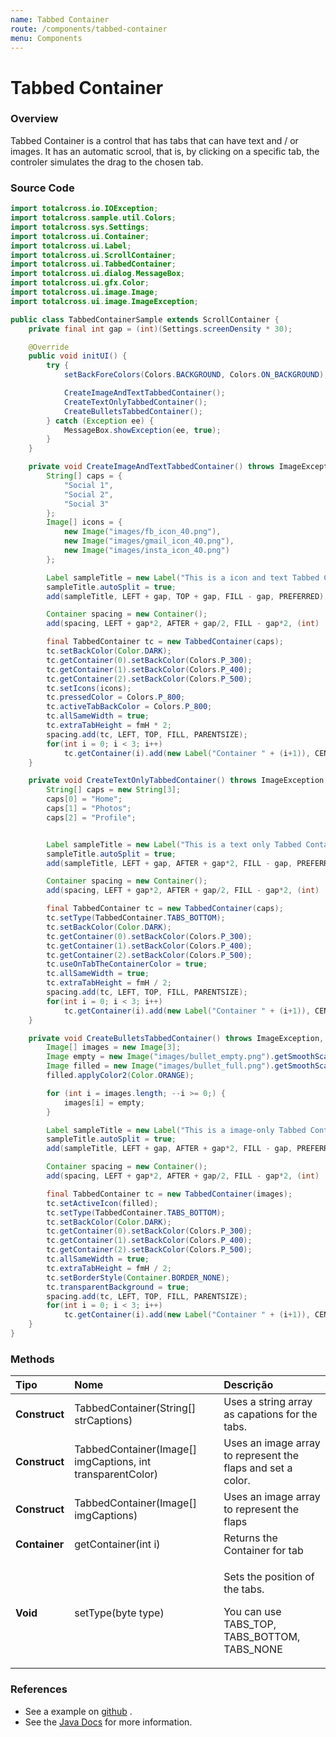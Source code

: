 ```yaml
---
name: Tabbed Container
route: /components/tabbed-container
menu: Components
---
```


# Tabbed Container

### Overview

Tabbed Container is a control that has tabs that can have text and / or images. It has an automatic scrool, that is, by clicking on a specific tab, the controler simulates the drag to the chosen tab.

### Source Code

```java
import totalcross.io.IOException;
import totalcross.sample.util.Colors;
import totalcross.sys.Settings;
import totalcross.ui.Container;
import totalcross.ui.Label;
import totalcross.ui.ScrollContainer;
import totalcross.ui.TabbedContainer;
import totalcross.ui.dialog.MessageBox;
import totalcross.ui.gfx.Color;
import totalcross.ui.image.Image;
import totalcross.ui.image.ImageException;

public class TabbedContainerSample extends ScrollContainer {
	private final int gap = (int)(Settings.screenDensity * 30);

	@Override
	public void initUI() {
		try {
			setBackForeColors(Colors.BACKGROUND, Colors.ON_BACKGROUND);

			CreateImageAndTextTabbedContainer();
			CreateTextOnlyTabbedContainer();
			CreateBulletsTabbedContainer();
		} catch (Exception ee) {
			MessageBox.showException(ee, true);
		}
	}

	private void CreateImageAndTextTabbedContainer() throws ImageException, IOException {
		String[] caps = {
			"Social 1",
			"Social 2",
			"Social 3"
		};
		Image[] icons = {
			new Image("images/fb_icon_40.png"),
			new Image("images/gmail_icon_40.png"),
			new Image("images/insta_icon_40.png")
		};

		Label sampleTitle = new Label("This is a icon and text Tabbed Container", CENTER);
		sampleTitle.autoSplit = true;
		add(sampleTitle, LEFT + gap, TOP + gap, FILL - gap, PREFERRED);

		Container spacing = new Container();
		add(spacing, LEFT + gap*2, AFTER + gap/2, FILL - gap*2, (int) (Settings.screenHeight * 0.3));

		final TabbedContainer tc = new TabbedContainer(caps);
		tc.setBackColor(Color.DARK);
		tc.getContainer(0).setBackColor(Colors.P_300);
		tc.getContainer(1).setBackColor(Colors.P_400);
		tc.getContainer(2).setBackColor(Colors.P_500);
		tc.setIcons(icons);
		tc.pressedColor = Colors.P_800;
		tc.activeTabBackColor = Colors.P_800;
		tc.allSameWidth = true;
		tc.extraTabHeight = fmH * 2;
		spacing.add(tc, LEFT, TOP, FILL, PARENTSIZE);
		for(int i = 0; i < 3; i++)
			tc.getContainer(i).add(new Label("Container " + (i+1)), CENTER, CENTER);
	}

	private void CreateTextOnlyTabbedContainer() throws ImageException, IOException {
		String[] caps = new String[3];
		caps[0] = "Home";
		caps[1] = "Photos";
		caps[2] = "Profile";


		Label sampleTitle = new Label("This is a text only Tabbed Container", CENTER);
		sampleTitle.autoSplit = true;
		add(sampleTitle, LEFT + gap, AFTER + gap*2, FILL - gap, PREFERRED);

		Container spacing = new Container();
		add(spacing, LEFT + gap*2, AFTER + gap/2, FILL - gap*2, (int) (Settings.screenHeight * 0.3));

		final TabbedContainer tc = new TabbedContainer(caps);
		tc.setType(TabbedContainer.TABS_BOTTOM);
		tc.setBackColor(Color.DARK);
		tc.getContainer(0).setBackColor(Colors.P_300);
		tc.getContainer(1).setBackColor(Colors.P_400);
		tc.getContainer(2).setBackColor(Colors.P_500);
		tc.useOnTabTheContainerColor = true;
		tc.allSameWidth = true;
		tc.extraTabHeight = fmH / 2;
		spacing.add(tc, LEFT, TOP, FILL, PARENTSIZE);
		for(int i = 0; i < 3; i++)
			tc.getContainer(i).add(new Label("Container " + (i+1)), CENTER, CENTER);
	}

	private void CreateBulletsTabbedContainer() throws ImageException, IOException {
		Image[] images = new Image[3];
		Image empty = new Image("images/bullet_empty.png").getSmoothScaledInstance(fmH, fmH);
		Image filled = new Image("images/bullet_full.png").getSmoothScaledInstance(fmH, fmH);
		filled.applyColor2(Color.ORANGE);

		for (int i = images.length; --i >= 0;) {
			images[i] = empty;
		}

		Label sampleTitle = new Label("This is a image-only Tabbed Container", CENTER);
		sampleTitle.autoSplit = true;
		add(sampleTitle, LEFT + gap, AFTER + gap*2, FILL - gap, PREFERRED);

		Container spacing = new Container();
		add(spacing, LEFT + gap*2, AFTER + gap/2, FILL - gap*2, (int) (Settings.screenHeight * 0.3));

		final TabbedContainer tc = new TabbedContainer(images);
		tc.setActiveIcon(filled);
		tc.setType(TabbedContainer.TABS_BOTTOM);
		tc.setBackColor(Color.DARK);
		tc.getContainer(0).setBackColor(Colors.P_300);
		tc.getContainer(1).setBackColor(Colors.P_400);
		tc.getContainer(2).setBackColor(Colors.P_500);
		tc.allSameWidth = true;
		tc.extraTabHeight = fmH / 2;
		tc.setBorderStyle(Container.BORDER_NONE);
		tc.transparentBackground = true;
		spacing.add(tc, LEFT, TOP, FILL, PARENTSIZE);
		for(int i = 0; i < 3; i++)
			tc.getContainer(i).add(new Label("Container " + (i+1)), CENTER, CENTER);
	}
}
```

### Methods

<table>
  <thead>
    <tr>
      <th style="text-align:left">Tipo</th>
      <th style="text-align:left">Nome</th>
      <th style="text-align:left">Descri&#xE7;&#xE3;o</th>
    </tr>
  </thead>
  <tbody>
    <tr>
      <td style="text-align:left"><b>Construct</b>
      </td>
      <td style="text-align:left">TabbedContainer(String[] strCaptions)</td>
      <td style="text-align:left">Uses a string array as capations for the tabs.</td>
    </tr>
    <tr>
      <td style="text-align:left"><b>Construct</b>
      </td>
      <td style="text-align:left">TabbedContainer(Image[] imgCaptions, int transparentColor)</td>
      <td style="text-align:left">Uses an image array to represent the flaps and set a color.</td>
    </tr>
    <tr>
      <td style="text-align:left"><b>Construct</b>
      </td>
      <td style="text-align:left">TabbedContainer(Image[] imgCaptions)</td>
      <td style="text-align:left">Uses an image array to represent the flaps</td>
    </tr>
    <tr>
      <td style="text-align:left"><b>Container</b>
      </td>
      <td style="text-align:left">getContainer(int i)</td>
      <td style="text-align:left">Returns the Container for tab</td>
    </tr>
    <tr>
      <td style="text-align:left"><b>Void</b>
      </td>
      <td style="text-align:left">setType(byte type)</td>
      <td style="text-align:left">
        <p>Sets the position of the tabs.</p>
        <p>You can use TABS_TOP, TABS_BOTTOM, TABS_NONE</p>
      </td>
    </tr>
  </tbody>
</table>

### References

- See a example on [github](https://github.com/TotalCross/TCSample/blob/master/src/main/java/totalcross/sample/components/ui/TabbedContainerSample.java) .
- See the [Java Docs](https://rs.totalcross.com/doc/totalcross/ui/Grid.html) for more information.
